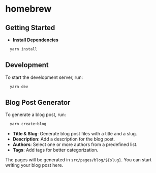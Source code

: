 # homebrew

## Getting Started

- **Install Dependencies**

```bash
  yarn install
```

## Development

To start the development server, run:

```bash
  yarn dev
```

## Blog Post Generator

To generate a blog post, run:

```bash
  yarn create:blog
```

- **Title & Slug**: Generate blog post files with a title and a slug.
- **Description**: Add a description for the blog post.
- **Authors**: Select one or more authors from a predefined list.
- **Tags**: Add tags for better categorization.

The pages will be generated in `src/pages/blog/${slug}`. You can start writing your blog post here.
